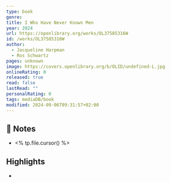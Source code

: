 ```yaml
---
type: book
genre: 
title: I Who Have Never Known Men
year: 2024
url: https://openlibrary.org/works/OL37585316W
id: /works/OL37585316W
author:
  - Jacqueline Harpman
  - Ros Schwartz
pages: unknown
image: https://covers.openlibrary.org/b/OLID/undefined-L.jpg
onlineRating: 0
released: true
read: false
lastRead: ""
personalRating: 0
tags: mediaDB/book
modified: 2024-09-06T09:31:57+02:00
---
```


## 📝 Notes
- <% tp.file.cursor() %>

## Highlights
- 
